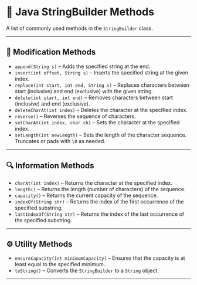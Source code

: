 # 📘 Java StringBuilder Methods

A list of commonly used methods in the `StringBuilder` class.

---

## 🔧 Modification Methods

- `append(String s)` – Adds the specified string at the end.
- `insert(int offset, String s)` – Inserts the specified string at the given index.
- `replace(int start, int end, String s)` – Replaces characters between start (inclusive) and end (exclusive) with the given string.
- `delete(int start, int end)` – Removes characters between start (inclusive) and end (exclusive).
- `deleteCharAt(int index)` – Deletes the character at the specified index.
- `reverse()` – Reverses the sequence of characters.
- `setCharAt(int index, char ch)` – Sets the character at the specified index.
- `setLength(int newLength)` – Sets the length of the character sequence. Truncates or pads with `\0` as needed.

---

## 🔍 Information Methods

- `charAt(int index)` – Returns the character at the specified index.
- `length()` – Returns the length (number of characters) of the sequence.
- `capacity()` – Returns the current capacity of the sequence.
- `indexOf(String str)` – Returns the index of the first occurrence of the specified substring.
- `lastIndexOf(String str)` – Returns the index of the last occurrence of the specified substring.

---

## ⚙️ Utility Methods

- `ensureCapacity(int minimumCapacity)` – Ensures that the capacity is at least equal to the specified minimum.
- `toString()` – Converts the `StringBuilder` to a `String` object.

---

